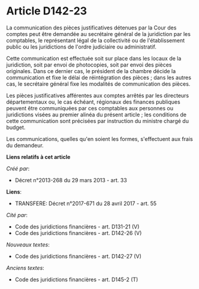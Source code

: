 # Article D142-23

La communication des pièces justificatives détenues par la Cour des comptes peut être demandée au secrétaire général de la
juridiction par les comptables, le représentant légal de la collectivité ou de l'établissement public ou les juridictions de
l'ordre judiciaire ou administratif. 

Cette communication est effectuée soit sur place dans les locaux de la juridiction, soit par envoi de photocopies, soit par
envoi des pièces originales. Dans ce dernier cas, le président de la chambre décide la communication et fixe le délai de
réintégration des pièces ; dans les autres cas, le secrétaire général fixe les modalités de communication des pièces. 

Les pièces justificatives afférentes aux comptes arrêtés par les   directeurs départementaux ou, le cas échéant, régionaux
des finances publiques  peuvent être communiquées par ces comptables aux personnes ou juridictions visées au premier alinéa
du présent article ; les conditions de cette communication sont précisées par instruction du ministre chargé du budget. 

Les communications, quelles qu'en soient les formes, s'effectuent aux frais du demandeur.

**Liens relatifs à cet article**

_Créé par_:

  - Décret n°2013-268 du 29 mars 2013 - art. 33

**Liens**:

  - TRANSFERE: Décret n°2017-671 du 28 avril 2017 - art. 55

_Cité par_:

  - Code des juridictions financières - art. D131-21 (V)
  - Code des juridictions financières - art. D142-26 (V)

_Nouveaux textes_:

  - Code des juridictions financières - art. D142-27 (V)

_Anciens textes_:

  - Code des juridictions financières - art. D145-2 (T)
